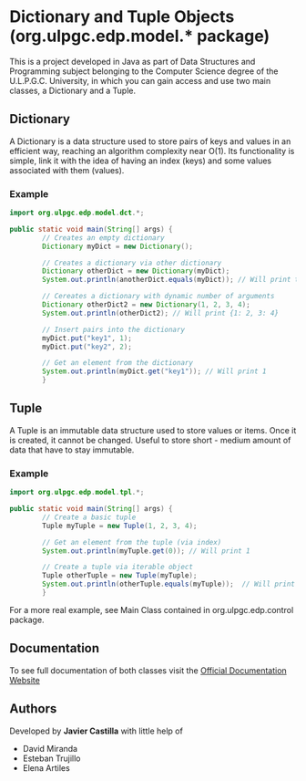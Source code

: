 # Dictionary and Tuple Objects (org.ulpgc.edp.model.* package)

This is a project developed in Java as part of Data Structures and Programming subject belonging to the Computer Science degree
of the U.L.P.G.C. University, in which you can gain access and use two main classes, a Dictionary and a Tuple.

## Dictionary

A Dictionary is a data structure used to store pairs of keys and values in an efficient way, reaching an algorithm
complexity near O(1). Its functionality is simple, link it with the idea of having an index (keys) and some values
associated with them (values).

### Example

```java
import org.ulpgc.edp.model.dct.*;

public static void main(String[] args) {
        // Creates an empty dictionary
        Dictionary myDict = new Dictionary();

        // Creates a dictionary via other dictionary
        Dictionary otherDict = new Dictionary(myDict);
        System.out.println(anotherDict.equals(myDict)); // Will print true

        // Cereates a dictionary with dynamic number of arguments
        Dictionary otherDict2 = new Dictionary(1, 2, 3, 4);
        System.out.println(otherDict2); // Will print {1: 2, 3: 4}

        // Insert pairs into the dictionary
        myDict.put("key1", 1);
        myDict.put("key2", 2);

        // Get an element from the dictionary
        System.out.println(myDict.get("key1")); // Will print 1
        }
```

## Tuple

A Tuple is an immutable data structure used to store values or items. Once it is created, it cannot be changed.
Useful to store short - medium amount of data that have to stay immutable.

### Example

```java
import org.ulpgc.edp.model.tpl.*;

public static void main(String[] args) {
        // Create a basic tuple
        Tuple myTuple = new Tuple(1, 2, 3, 4);

        // Get an element from the tuple (via index)
        System.out.println(myTuple.get(0)); // Will print 1

        // Create a tuple via iterable object
        Tuple otherTuple = new Tuple(myTuple);
        System.out.println(otherTuple.equals(myTuple));  // Will print true
        }
```

For a more real example, see Main Class contained in org.ulpgc.edp.control package.

## Documentation

To see full documentation of both classes visit the [Official Documentation Website](https://javier-castilla.github.io/Java-own-Python-dictionary-implementation-DOCUMENTATION/)

## Authors

Developed by **Javier Castilla** with little help of
- David Miranda
- Esteban Trujillo
- Elena Artiles